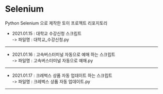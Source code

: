 # Selenium  
Python Selenium 으로 제작한 토이 프로젝트 리포지토리   

* 2021.01.15 : 대학교 수강신청 스크립트   
-> 파일명 : 대학교_수강신청.py    
***

* 2021.01.16 : 고속버스터미널 자동으로 예매 하는 스크립트   
-> 파일명 : 고속버스터미널 자동으로 예매.py       
*** 


* 2021.01.17 : 크레벅스 상품 자동 업데이트 하는 스크립트   
-> 파일명 : 크레벅스 상품 자동 업데이트.py         
*** 